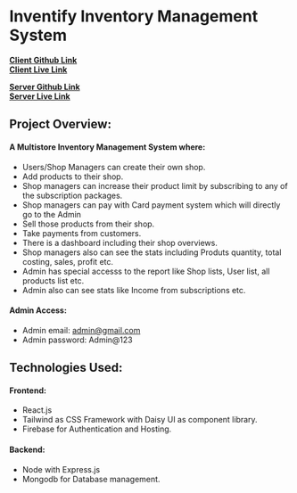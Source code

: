 # Inventify Inventory Management System
**[ Client Github Link](https://github.com/smbmunna/inventify)**
<br>
**[ Client Live Link](https://fresh-bites-6a368.web.app/)**

**[ Server Github Link](https://github.com/smbmunna/inventify-server)**
<br>
**[ Server Live Link](https://inventify-server.vercel.app/)**

##  Project Overview: 
#### A Multistore Inventory Management System where: 
-  Users/Shop Managers can create their own shop. 
- Add products to their shop. 
- Shop managers can increase their product limit by subscribing to any of the subscription packages. 
- Shop managers can pay with Card payment system which will directly go to the Admin
- Sell those products from their shop. 
- Take payments from customers. 
- There is a dashboard including their shop overviews. 
- Shop managers also can see the stats including Produts quantity, total costing, sales, profit etc. 
- Admin has special accesss to the report like Shop lists, User list, all products list etc.
- Admin also can see stats like Income from subscriptions etc. 

#### Admin Access: 
- Admin email: admin@gmail.com
- Admin password: Admin@123

##  Technologies Used: 
#### Frontend: 
-  React.js
- Tailwind as CSS Framework with Daisy UI as component library. 
- Firebase for Authentication and Hosting. 

#### Backend: 
- Node with Express.js 
- Mongodb for Database management. 